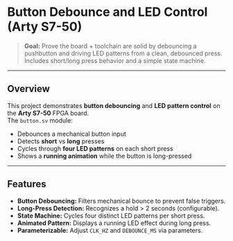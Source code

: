 # Button Debounce and LED Control (Arty S7-50)

> **Goal:** Prove the board + toolchain are solid by debouncing a pushbutton and driving LED patterns from a clean, debounced press. Includes short/long press behavior and a simple state machine.

---

## Overview
This project demonstrates **button debouncing** and **LED pattern control** on the **Arty S7-50** FPGA board.  
The `button.sv` module:
- Debounces a mechanical button input
- Detects **short** vs **long** presses
- Cycles through **four LED patterns** on each short press
- Shows a **running animation** while the button is long-pressed

---

## Features
- **Button Debouncing:** Filters mechanical bounce to prevent false triggers.
- **Long-Press Detection:** Recognizes a hold > 2 seconds (configurable).
- **State Machine:** Cycles four distinct LED patterns per short press.
- **Animated Pattern:** Displays a running LED effect during long press.
- **Parameterizable:** Adjust `CLK_HZ` and `DEBOUNCE_MS` via parameters.

